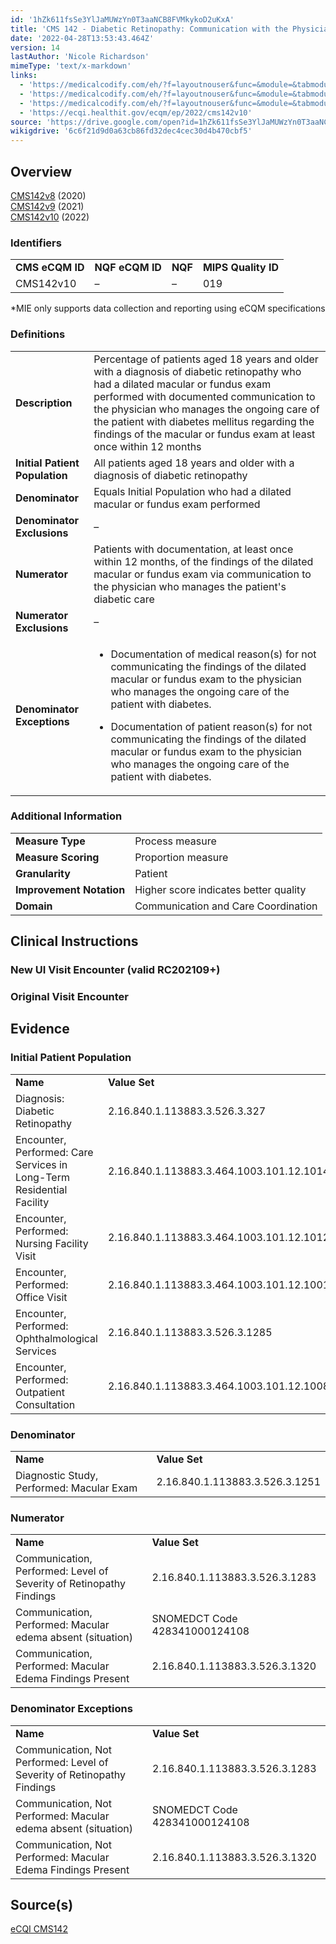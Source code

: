 ```yaml
---
id: '1hZk611fsSe3YlJaMUWzYn0T3aaNCB8FVMkykoD2uKxA'
title: 'CMS 142 - Diabetic Retinopathy: Communication with the Physician Managing Ongoing Diabetes Care'
date: '2022-04-28T13:53:43.464Z'
version: 14
lastAuthor: 'Nicole Richardson'
mimeType: 'text/x-markdown'
links:
  - 'https://medicalcodify.com/eh/?f=layoutnouser&func=&module=&tabmodule=&name=RXDBmain&showresult=CMS142v8&showresulttype=Measure'
  - 'https://medicalcodify.com/eh/?f=layoutnouser&func=&module=&tabmodule=&name=RXDBmain&showresult=CMS142v9&showresulttype=Measure'
  - 'https://medicalcodify.com/eh/?f=layoutnouser&func=&module=&tabmodule=&name=RXDBmain&showresult=CMS142v10&showresulttype=Measure'
  - 'https://ecqi.healthit.gov/ecqm/ep/2022/cms142v10'
source: 'https://drive.google.com/open?id=1hZk611fsSe3YlJaMUWzYn0T3aaNCB8FVMkykoD2uKxA'
wikigdrive: '6c6f21d9d0a63cb86fd32dec4cec30d4b470cbf5'
---
```

## Overview  
  
[CMS142v8](https://medicalcodify.com/eh/?f=layoutnouser&func=&module=&tabmodule=&name=RXDBmain&showresult=CMS142v8&showresulttype=Measure) (2020)  
[CMS142v9](https://medicalcodify.com/eh/?f=layoutnouser&func=&module=&tabmodule=&name=RXDBmain&showresult=CMS142v9&showresulttype=Measure) (2021)  
[CMS142v10](https://medicalcodify.com/eh/?f=layoutnouser&func=&module=&tabmodule=&name=RXDBmain&showresult=CMS142v10&showresulttype=Measure) (2022)
  
### Identifiers  


<table>
<tr>
<td><strong>CMS eCQM ID</strong></td>
<td><strong>NQF eCQM ID</strong></td>
<td><strong>NQF</strong></td>
<td><strong>MIPS Quality ID</strong></td>
</tr>
<tr>
<td>CMS142v10</td>
<td>–</td>
<td>–</td>
<td>019</td>
</tr>

</table>
*MIE only supports data collection and reporting using eCQM specifications
  
### Definitions  


<table>
<tr>
<td><strong>Description</strong></td>
<td>Percentage of patients aged 18 years and older with a diagnosis of diabetic retinopathy who had a dilated macular or fundus exam performed with documented communication to the physician who manages the ongoing care of the patient with diabetes mellitus regarding the findings of the macular or fundus exam at least once within 12 months</td>
</tr>
<tr>
<td><strong>Initial Patient Population</strong></td>
<td>All patients aged 18 years and older with a diagnosis of diabetic retinopathy</td>
</tr>
<tr>
<td><strong>Denominator</strong></td>
<td>Equals Initial Population who had a dilated macular or fundus exam performed</td>
</tr>
<tr>
<td><strong>Denominator Exclusions</strong></td>
<td>–</td>
</tr>
<tr>
<td><strong>Numerator</strong></td>
<td>Patients with documentation, at least once within 12 months, of the findings of the dilated macular or fundus exam via communication to the physician who manages the patient's diabetic care</td>
</tr>
<tr>
<td><strong>Numerator Exclusions</strong></td>
<td>–</td>
</tr>
<tr>
<td><strong>Denominator Exceptions</strong></td>
<td><ul><li><p>Documentation of medical reason(s) for not communicating the findings of the dilated macular or fundus exam to the physician who manages the ongoing care of the patient with diabetes.</p></li><li><p>Documentation of patient reason(s) for not communicating the findings of the dilated macular or fundus exam to the physician who manages the ongoing care of the patient with diabetes.</p></li></ul></td>
</tr>

</table>

  
### Additional Information  


<table>
<tr>
<td><strong>Measure Type</strong></td>
<td>Process measure</td>
</tr>
<tr>
<td><strong>Measure Scoring</strong></td>
<td>Proportion measure</td>
</tr>
<tr>
<td><strong>Granularity</strong></td>
<td>Patient</td>
</tr>
<tr>
<td><strong>Improvement Notation</strong></td>
<td>Higher score indicates better quality</td>
</tr>
<tr>
<td><strong>Domain</strong></td>
<td>Communication and Care Coordination</td>
</tr>

</table>


  
## Clinical Instructions  

  
### New UI Visit Encounter (valid RC202109+)  


  
### Original Visit Encounter  


  
## Evidence  

  
### Initial Patient Population  


<table>
<tr>
<td><strong>Name</strong></td>
<td><strong>Value Set</strong></td>
</tr>
<tr>
<td>Diagnosis: Diabetic Retinopathy</td>
<td>2.16.840.1.113883.3.526.3.327</td>
</tr>
<tr>
<td>Encounter, Performed: Care Services in Long-Term Residential Facility</td>
<td>2.16.840.1.113883.3.464.1003.101.12.1014</td>
</tr>
<tr>
<td>Encounter, Performed: Nursing Facility Visit</td>
<td>2.16.840.1.113883.3.464.1003.101.12.1012</td>
</tr>
<tr>
<td>Encounter, Performed: Office Visit</td>
<td>2.16.840.1.113883.3.464.1003.101.12.1001</td>
</tr>
<tr>
<td>Encounter, Performed: Ophthalmological Services</td>
<td>2.16.840.1.113883.3.526.3.1285</td>
</tr>
<tr>
<td>Encounter, Performed: Outpatient Consultation</td>
<td>2.16.840.1.113883.3.464.1003.101.12.1008</td>
</tr>

</table>

  
### Denominator  


<table>
<tr>
<td><strong>Name</strong></td>
<td><strong>Value Set</strong></td>
</tr>
<tr>
<td>Diagnostic Study, Performed: Macular Exam</td>
<td>2.16.840.1.113883.3.526.3.1251</td>
</tr>

</table>

  
### Numerator  


<table>
<tr>
<td><strong>Name</strong></td>
<td><strong>Value Set</strong></td>
</tr>
<tr>
<td>Communication, Performed: Level of Severity of Retinopathy Findings</td>
<td>2.16.840.1.113883.3.526.3.1283</td>
</tr>
<tr>
<td>Communication, Performed: Macular edema absent (situation)</td>
<td>SNOMEDCT Code 428341000124108</td>
</tr>
<tr>
<td>Communication, Performed: Macular Edema Findings Present</td>
<td>2.16.840.1.113883.3.526.3.1320</td>
</tr>

</table>

  
### Denominator Exceptions  


<table>
<tr>
<td><strong>Name</strong></td>
<td><strong>Value Set</strong></td>
</tr>
<tr>
<td>Communication, Not Performed: Level of Severity of Retinopathy Findings</td>
<td>2.16.840.1.113883.3.526.3.1283</td>
</tr>
<tr>
<td>Communication, Not Performed: Macular edema absent (situation)</td>
<td>SNOMEDCT Code 428341000124108</td>
</tr>
<tr>
<td>Communication, Not Performed: Macular Edema Findings Present</td>
<td>2.16.840.1.113883.3.526.3.1320</td>
</tr>

</table>

  
## Source(s)  
  
[eCQI CMS142](https://ecqi.healthit.gov/ecqm/ep/2022/cms142v10)
